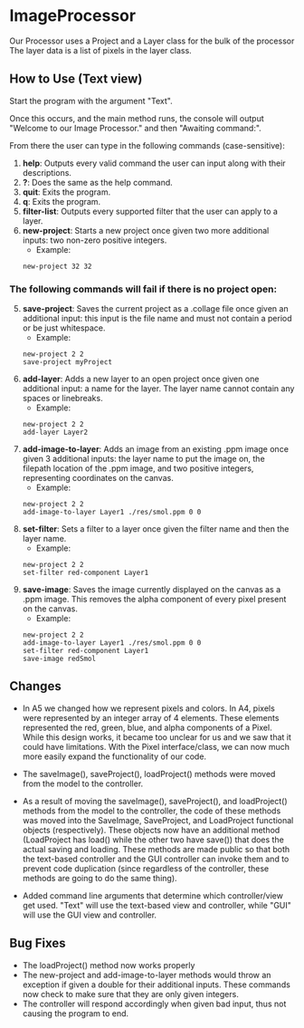 # ImageProcessor

Our Processor uses a Project and a Layer class for the bulk of the processor
The layer data is a list of pixels in the layer class.

## How to Use (Text view)

Start the program with the argument "Text".

Once this occurs, and the main method runs, the console will output 
"Welcome to our Image Processor." and then "Awaiting command:".

From there the user can type in the following commands (case-sensitive):

1. **help**: Outputs every valid command the user can input along with their descriptions.
2. **?**: Does the same as the help command.
3. **quit**: Exits the program.
4. **q**: Exits the program.
3. **filter-list**: Outputs every supported filter that the user can apply to a layer.
4. **new-project**: Starts a new project once given two more additional inputs: 
   two non-zero positive integers.
   * Example:
   ``` 
   new-project 32 32
   ```

### The following commands will fail if there is no project open:

5. **save-project**: Saves the current project as a .collage file once given an additional input:
   this input is the file name and must not contain a period or be just whitespace. 
   * Example:
   ``` 
   new-project 2 2 
   save-project myProject
   ```
6. **add-layer**: Adds a new layer to an open project once given one additional input:
   a name for the layer. The layer name cannot contain any spaces or linebreaks.
   * Example:
   ``` 
   new-project 2 2 
   add-layer Layer2
   ```
7. **add-image-to-layer**: Adds an image from an existing .ppm image once given 3 additional inputs:
   the layer name to put the image on, the filepath location of the .ppm image, and two positive
   integers, representing coordinates on the canvas.
   * Example:
   ``` 
   new-project 2 2 
   add-image-to-layer Layer1 ./res/smol.ppm 0 0
   ```
8. **set-filter**: Sets a filter to a layer once given the filter name and then the layer name.
   * Example:
   ``` 
   new-project 2 2 
   set-filter red-component Layer1
   ```
9. **save-image**: Saves the image currently displayed on the canvas as a .ppm image. This removes
   the alpha component of every pixel present on the canvas.
   * Example:
   ``` 
   new-project 2 2 
   add-image-to-layer Layer1 ./res/smol.ppm 0 0
   set-filter red-component Layer1
   save-image redSmol
   ```

## Changes

* In A5 we changed how we represent pixels and colors. In A4, pixels were represented by an
integer array of 4 elements. These elements represented the red, green, blue, and alpha
components of a Pixel. While this design works, it became too unclear for us and we saw that
it could have limitations. With the Pixel interface/class, we can now much more easily
expand the functionality of our code.

* The saveImage(), saveProject(), loadProject() methods were moved from the model to the controller.

* As a result of moving the saveImage(), saveProject(), and loadProject() methods from the model
  to the controller, the code of these methods was moved into the SaveImage, SaveProject, and
  LoadProject functional objects (respectively). These objects now have an additional method
  (LoadProject has load() while the other two have save()) that does the actual saving
  and loading. These methods are made public so that both the text-based controller and the
  GUI controller can invoke them and to prevent code duplication (since regardless of the
  controller, these methods are going to do the same thing).

* Added command line arguments that determine which controller/view get used. 
  "Text" will use the text-based view and controller, while "GUI" will use the GUI view 
  and controller. 

## Bug Fixes

* The loadProject() method now works properly
* The new-project and add-image-to-layer methods would throw an exception if given a double
  for their additional inputs. These commands now check to make sure that they are only given
  integers.
* The controller will respond accordingly when given bad input, thus not causing the program to end.